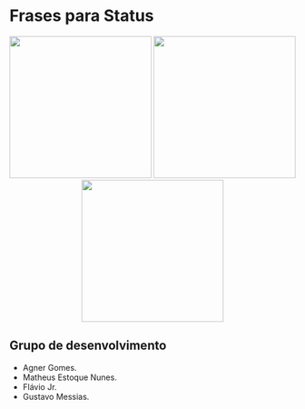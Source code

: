 # Frases para Status


<p align="center">
    <img src="https://scontent.fcpq4-1.fna.fbcdn.net/v/t1.0-9/75223793_123338199088363_3077351527942193152_n.png?_nc_cat=111&_nc_oc=AQktbNGFRGR8QVHdyL7gCDhNmOcCKB4OY1fP54vHChmDSgnDB2v77l_2DlD5j62518s&_nc_ht=scontent.fcpq4-1.fna&oh=668857f6a17cb462903dd5e83ecc8813&oe=5E4E2001" width="250"/>
    <img src="https://scontent.fcpq4-1.fna.fbcdn.net/v/t1.0-9/74567070_123338189088364_1888713315819978752_n.png?_nc_cat=101&_nc_oc=AQnmgBBergXvA_-58qQomD6jrQBzmrhGzw3DirzIf1Rn7YxIFiMDohwjm3tIL9OAc7I&_nc_ht=scontent.fcpq4-1.fna&oh=9a66fadac7617bed9a82db1f18dbc701&oe=5E5A83E1" width="250"/>
    <img src="https://scontent.fcpq4-1.fna.fbcdn.net/v/t1.0-9/75380227_123338229088360_1670280783908044800_n.png?_nc_cat=110&_nc_oc=AQn_lS1C8j1gecHyej-kVYfdCCBxq6cJH_neyanY70UwoAlNcUMxciie2CGy9UgpzQQ&_nc_ht=scontent.fcpq4-1.fna&oh=4f2373cb134122a2a0506f61eba50a4a&oe=5E51A3DD" width="250"/>
</p>

## Grupo de desenvolvimento

- Agner Gomes.
- Matheus Estoque Nunes.
- Flávio Jr.
- Gustavo Messias.






